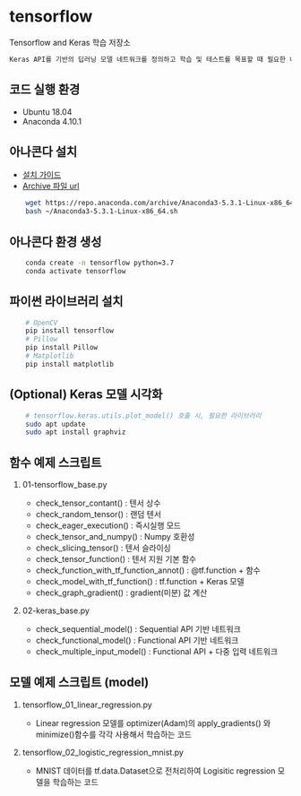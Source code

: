 # tensorflow
Tensorflow and Keras 학습 저장소
```txt
Keras API를 기반의 딥러닝 모델 네트워크를 정의하고 학습 및 테스트를 목표할 때 필요한 내용을 작성했습니다.
```


## 코드 실행 환경

- Ubuntu 18.04
- Anaconda 4.10.1

## 아나콘다 설치

- [설치 가이드](https://docs.anaconda.com/anaconda/install/linux/)
- [Archive 파일 url](https://repo.anaconda.com/archive/)
```bash
    wget https://repo.anaconda.com/archive/Anaconda3-5.3.1-Linux-x86_64.sh -O ~/Anaconda3-5.3.1-Linux-x86_64.sh
    bash ~/Anaconda3-5.3.1-Linux-x86_64.sh
```

## 아나콘다 환경 생성

```bash
    conda create -n tensorflow python=3.7
    conda activate tensorflow
```

## 파이썬 라이브러리 설치

```bash
    # OpenCV
    pip install tensorflow
    # Pillow
    pip install Pillow
    # Matplotlib
    pip install matplotlib
```

## (Optional) Keras 모델 시각화

```bash
    # tensorflow.keras.utils.plot_model() 호출 시, 필요한 라이브러리
    sudo apt update
    sudo apt install graphviz
```

## 함수 예제 스크립트

1. 01-tensorflow_base.py
    - check_tensor_contant() : 텐서 상수
    - check_random_tensor() : 랜덤 텐서
    - check_eager_execution() : 즉시실행 모드
    - check_tensor_and_numpy() : Numpy 호환성
    - check_slicing_tensor() : 텐서 슬라이싱
    - check_tensor_function() : 텐서 지원 기본 함수
    - check_function_with_tf_function_annot() : @tf.function + 함수
    - check_model_with_tf_function() : tf.function + Keras 모델
    - check_graph_gradient() : gradient(미분) 값 계산

2. 02-keras_base.py
    - check_sequential_model() : Sequential API 기반 네트워크
    - check_functional_model() : Functional API 기반 네트워크
    - check_multiple_input_model() : Functional API + 다중 입력 네트워크

## 모델 예제 스크립트 (model)

1. tensorflow_01_linear_regression.py
    - Linear regression 모델를 optimizer(Adam)의 apply_gradients() 와 minimize()함수를 각각 사용해서 학습하는 코드
    
2. tensorflow_02_logistic_regression_mnist.py
    - MNIST 데이터를 tf.data.Dataset으로 전처리하여 Logisitic regression 모델을 학습하는 코드
